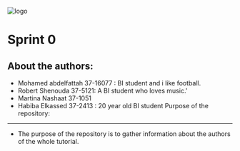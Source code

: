 ![logo](https://thumb.ibb.co/e5V2vn/tut_logo.png)


Sprint 0
========

About the authors:
------

- Mohamed abdelfattah 37-16077 : BI student and i like football.
- Robert Shenouda   37-5121: A BI student who loves music.'
- Martina Nashaat 37-1051 
- Habiba Elkassed 37-2413 : 20 year old BI student
Purpose of the repository:
--------------------------

- The purpose of the repository is to gather information about the authors of the whole tutorial.
